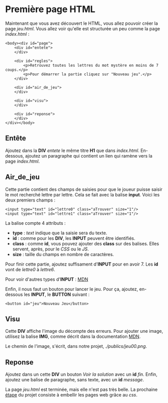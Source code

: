 # Première page HTML
Maintenant que vous avez découvert le HTML, vous allez pouvoir créer la page _jeu.html_. Vous allez voir qu'elle est structurée un peu comme la page _index.html_ :

    <body><div id="page">
        <div id="entete">
        </div>

        <div id="regles">
            <p>Retrouvez toutes les lettres du mot mystère en moins de 7 coups.</p>
            <p>Pour démarrer la partie cliquez sur "Nouveau jeu".</p>
        </div>
        
        <div id="air_de_jeu">
        </div>

        <div id="visu">
        </div>

        <div id="reponse">
        </div>
    </div></body>

## Entête
Ajoutez dans la __DIV__ _entete_ le même titre __H1__ que dans _index.html_.
En-dessous, ajoutez un paragraphe qui contient un lien qui ramène vers la page _index.html_.

## Air_de_jeu
Cette partie contient des champs de saisies pour que le joueur puisse saisir le mot recherché lettre par lettre. Cela se fait avec la balise __input__. Voici les deux premiers champs :

    <input type="text" id="lettre0" class="aTrouver" size="1"/>
    <input type="text" id="lettre1" class="aTrouver" size="1"/>
                
La balise compte 4 attributs :
* __type__  : _text_ indique que la saisie sera du texte.
* __id__ : comme pour les __DIV__, les __INPUT__ peuvent être identifiés.
* __class__ : comme __id__, vous pouvez ajouter des __class__ sur des balises. Elles servent, après, pour le _CSS_ ou le _JS_.
* __size__ : taille du champs en nombre de caractères.

Pour finir cette partie, ajoutez suffisament d'__INPUT__ pour en avoir 7. Les __id__ vont de _lettre0_ à _lettre6_. 

Pour voir d'autres types d'__INPUT__ : [MDN](https://developer.mozilla.org/fr/docs/Web/HTML/Element/Input)

Enfin, il nous faut un bouton pour lancer le jeu. Pour ça, ajoutez, en-dessous les __INPUT__, le __BUTTON__ suivant :

    <button id="jeu">Nouveau Jeu</button>

## Visu
Cette __DIV__ affiche l'image du décompte des erreurs. Pour ajouter une image, utilisez la balise __IMG__, comme décrit dans la documentation [MDN](https://developer.mozilla.org/fr/docs/Web/HTML/Element/Img).

Le chemin de l'image, s'écrit, dans notre projet, _./publics/jeu00.png_.

## Reponse
Ajoutez dans un cette __DIV__ un bouton _Voir la solution_ avec un __id__ _fin_.
Enfin, ajoutez une balise de paragraphe, sans texte, avec un __id__ _message_.

La page _jeu.html_ est terminée, mais elle n'est pas très belle. La prochaine [étape](https://github.com/Stephane-ISEN/jeux_du_mot_mystere/tree/step-3) du projet consiste à embellir les pages web grâce au _css_.

